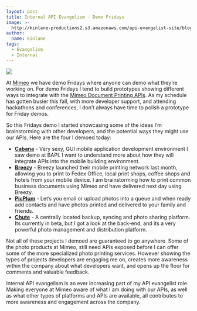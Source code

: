 ```yaml
---
layout: post
title: Internal API Evangelism - Demo Fridays
image: >-
  http://kinlane-productions2.s3.amazonaws.com/api-evangelist-site/blog/mimeo-logo-400.png
author:
  name: kinlane
tags:
  - Evangelism
  - Internal
---
```

[![](http://kinlane-productions2.s3.amazonaws.com/mimeo/mimeo-logo-250.jpg)](http://www.mimeo.com "Mimeo")

At [Mimeo](http://www.mimeo.com "Mimeo") we have demo Fridays where anyone can demo what they’re working on. For demo Fridays I tend to build prototypes showing different ways to integrate with the [Mimeo Document Printing APIs](http://mimeoconnect.3scale.net/ "Mimeo Document Printing APIs"). As my schedule has gotten busier this fall, with more developer support, and attending hackathons and conferences, I don’t always have time to polish a prototype for Friday demos.

So this Fridays demo I started showcasing some of the ideas I’m brainstorming with other developers, and the potential ways they might use our APIs. Here are the four I demoed today:

*   [**Cabana**](/admin/Blog/) - Very sexy, GUI mobile application development environment I saw demo at BAPI. I want to understand more about how they will integrate APIs into the mobile building environment.
*   [**Breezy**](/admin/Blog/) - Breezy launched their mobile printing network last month, allowing you to print to Fedex Office, local print shops, coffee shops and hotels from your mobile device. I am brainstorming how to print common business documents using Mimeo and have delivered next day using Breezy.
*   [**PicPlum**](/admin/Blog/) - Let’s you email or upload photos into a queue and when ready add contacts and have photos printed and delivered to your family and friends.
*   [**Chute**](/admin/Blog/) - A centrally located backup, syncing and photo sharing platform. Its currently in beta, but I got a look at the back-end, and its a very powerful photo management and distribution platform.

Not all of these projects I demoed are guaranteed to go anywhere. Some of the photo products at Mimeo, still need APIs exposed before I can offer some of the more specialized photo printing services. However showing the types of projects developers are engaging me on, creates more awareness within the company about what developers want, and opens up the floor for comments and valuable feedback.

Internal API evangelism is an ever increasing part of my API evangelist role. Making everyone at Mimeo aware of what I am doing with our APIs, as well as what other types of platforms and APIs are available, all contributes to more awareness and engagement across the company.